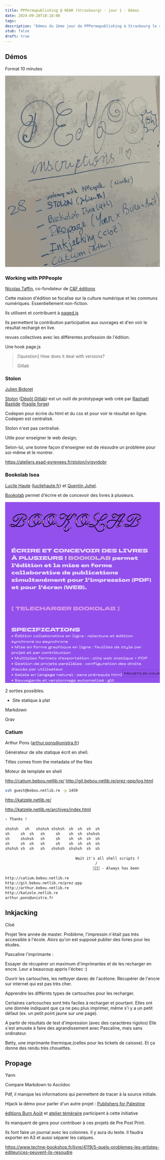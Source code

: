 ```yaml
---
title: PPPermapublishing @ HEAR (Strasbourg) - jour 1 - Démos
date: 2024-09-28T18:18:00
tags: 
description: "Démos du 2ème jour de PPPermapublishing à Strasbourg le samedi 28 octobre 2024."
stub: false
draft: true
---
```


## Démos

Format 10 minutes

![](/public/img/pppermapublishing-jour-1-demos.png)

### Working with PPPeople

[Nicolas Taffin](https://www.linkedin.com/in/nicolas-taffin-6b4128bb/), co-fondateur de [C&F éditions](https://cfeditions.com/public/)

Cette maison d'édition se focalise sur la culture numérique et les communs numériques. Essentiellement non-fiction.

Ils utilisent et contribuent à [paged.js](https://pagedjs.org/)

Ils permettent la contribution participative aux ouvrages et d'en voir le résultat rechargé en live.

revues collectives avec les différentes profession de l'édition.

Une hook page.js

> [!question] 
> How does it deal with versions?
> 
> Gitlab


### Stolon

[Julien Bidoret](https://post.lurk.org/@julienbidoret)

[Stolon](https://stolon.raphaelbastide.com/) ([Dépôt Gitlab](https://gitlab.com/raphaelbastide/stolon)) est un outil de prototypage web créé par [Raphaël Bastide](https://raphaelbastide.com/) ([fragile forge](https://raphaelbastide.com/fragile-forge/))

Codepen pour écrire du html et du css et pour voir le résultat en ligne.
Codepen est centralisé.

Stolon n'est pas centralisé.

Utile pour enseigner le web design;

Selon-lui, une bonne façon d'enseigner est de résoudre un problème pour soi-même et le montrer.

https://ateliers.esad-pyrenees.fr/stolon/ivigyrdobr
### Bookolab Isea

[Lucile Haute](https://www.ensadlab.fr/fr/lucile-haute/) ([lucilehaute.fr](lucilehaute.fr)) et [Quentin Juhel](https://juhel-quentin.fr/).

[Bookolab](http://bookolab.coalitioncyborg.org/) permet d'écrire et de concevoir des livres à plusieurs.

![](/public/img/pppermapublishing-jour-1-demo-bookolab.png)

2 sorties possibles.
- Site statique à plat

Markdown


Grav

### Catium

Arthur Pons ([arthur.pons@unistra.fr](mailto:arthur.pons@unistra.fr))

Générateur de site statique écrit en shell.

Titles comes from the metadata of the files

Moteur de template en shell

http://catium.bebou.netlib.re/
http://git.bebou.netlib.re/prez-ppp/log.html

```sh
ssh guest@bebou.netlib.re -p 1459
```

http://katzele.netlib.re/

http://katzele.netlib.re/archives/index.html


```text
› Thanks !

shshsh   sh   shshsh shshsh  sh  sh  sh  sh
sh     sh  sh   sh     sh    sh  sh  shshsh
sh     shshsh   sh     sh    sh  sh  sh  sh
sh     sh  sh   sh     sh    sh  sh  sh  sh
shshsh sh  sh   sh   shshsh  shshsh  sh  sh

                                Wait it's all shell scripts ?
                                         /
                                        🚶🔫🚶 - Always has been

http://catium.bebou.netlib.re
http://git.bebou.netlib.re/prez-ppp
http://arthur.bebou.netlib.re
http://katzele.netlib.re
arthur.pons@unistra.fr

```


## Inkjacking

Cloé


Projet 1ère année de master.
Problème, l'impressin n'était pas très accessible à l'école.
Alors qu'on est supposé publier des livres pour les études.

Pascaline l'imprimante : 

Essayer de récupérer un maximum d'imprimantes et de les recharger en encre.
Leur a beaucoup appris l'échec :)

Ouvrir les cartouches, les nettoyer davec de l'acétone.
Récupérer de l'encre sur internet qui est pas très cher.

Apprendre les différnts types de cartouches pour les recharger.

Certaines cartcouches sont très faciles à recharger et pourtant.
Elles ont une donnée indiquant que ça ne peu plus imprimer, même s'i y a un petit défaut (ex. un petit point jaune sur une page).

A partir de résultats de test d'impression (avec des caractères rigolos)
Elle s'est amusée à faire des agrandissement avec Pascaline, mais sans ordinateur.

Betty, une imprimante thermique,(celles pour les tickets de caissse).
Et ça donne des rendu très chouettes.


## Propage

Yann


Compare Markdown to Asciidoc

Pdf, il manque les informations qui permettent de tracer à la source initiale.

Hijack la démo pour parler d'un autre projet : [Publishers for Palestine](https://publishersforpalestine.org/)

[éditions Burn Août](https://editionsburnaout.fr/) et [atelier téméraire](https://www.a-brest.net/article26003.html) participent à cette initiative

Ils manquent de gens pour contribuer à ces projets de Pre Post Print.

Ils font faire un journal avec les colonnes.
Il y aura du texte.
Il faudra exporter en A3 et aussi séparer les calques.


https://www.techne-bookshop.fr/livre/4119/5-quels-problemes-les-artistes-editeurices-peuvent-ils-resoudre


